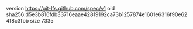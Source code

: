 version https://git-lfs.github.com/spec/v1
oid sha256:d5e3b816fdb33716eaae42819192ca73b1257874e1601e6316f90e624f8c3fbb
size 7335
